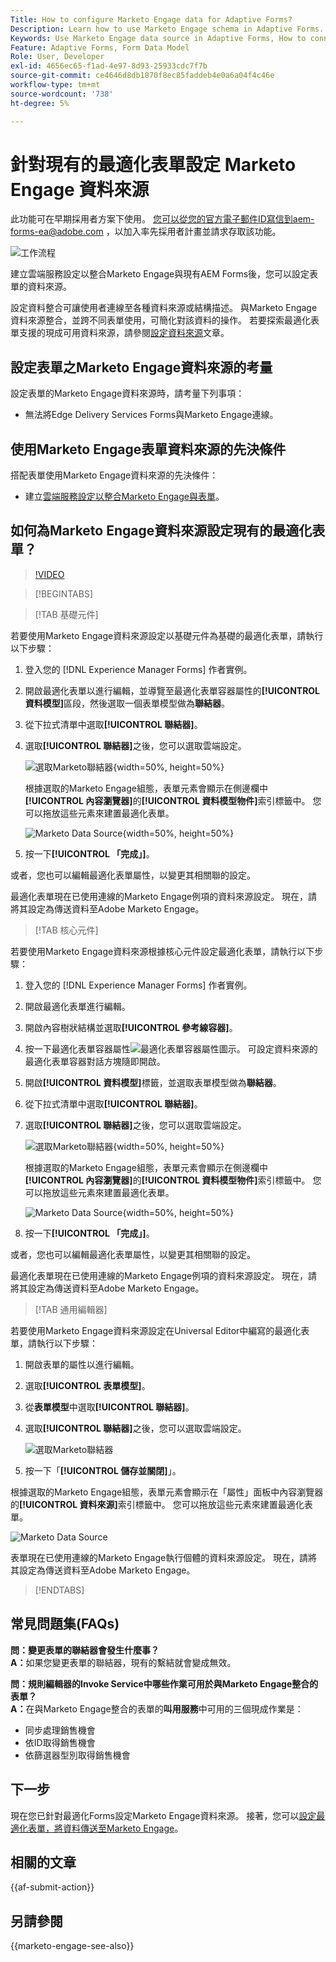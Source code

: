 ```yaml
---
Title: How to configure Marketo Engage data for Adaptive Forms?
Description: Learn how to use Marketo Engage schema in Adaptive Forms.
Keywords: Use Marketo Engage data source in Adaptive Forms, How to connect a Marketo instance data source with form? , Connect a form to Marketo.
Feature: Adaptive Forms, Form Data Model
Role: User, Developer
exl-id: 4656ec65-f1ad-4e97-8d93-25933cdc7f7b
source-git-commit: ce4646d8db1870f8ec85faddeb4e0a6a04f4c46e
workflow-type: tm+mt
source-wordcount: '738'
ht-degree: 5%

---
```


# 針對現有的最適化表單設定 Marketo Engage 資料來源

<span class="preview">此功能可在早期採用者方案下使用。 您可以從您的官方電子郵件ID寫信到aem-forms-ea@adobe.com ，以加入率先採用者計畫並請求存取該功能。</span>

![工作流程](/help/forms/assets/workflow-marketo-2.png)

建立雲端服務設定以整合Marketo Engage與現有AEM Forms後，您可以設定表單的資料來源。

設定資料整合可讓使用者連線至各種資料來源或結構描述。 與Marketo Engage資料來源整合，並跨不同表單使用，可簡化對該資料的操作。 若要探索最適化表單支援的現成可用資料來源，請參閱[設定資料來源](/help/forms/configure-data-sources.md)文章。

## 設定表單之Marketo Engage資料來源的考量

設定表單的Marketo Engage資料來源時，請考量下列事項：

* 無法將Edge Delivery Services Forms與Marketo Engage連線。

## 使用Marketo Engage表單資料來源的先決條件

搭配表單使用Marketo Engage資料來源的先決條件：

* 建立[雲端服務設定以整合Marketo Engage與表單](/help/forms/integrate-form-to-marketo-engage.md)。

## 如何為Marketo Engage資料來源設定現有的最適化表單？

>[!VIDEO](https://video.tv.adobe.com/v/3442871/marketo-aem-forms-aem-marketo-engage)

>[!BEGINTABS]

>[!TAB 基礎元件]

若要使用Marketo Engage資料來源設定以基礎元件為基礎的最適化表單，請執行以下步驟：

1. 登入您的 [!DNL Experience Manager Forms] 作者實例。
1. 開啟最適化表單以進行編輯，並導覽至最適化表單容器屬性的&#x200B;**[!UICONTROL 資料模型]**&#x200B;區段，然後選取一個表單模型做為&#x200B;**聯結器**。
1. 從下拉式清單中選取&#x200B;**[!UICONTROL 聯結器]**。
1. 選取&#x200B;**[!UICONTROL 聯結器]**&#x200B;之後，您可以選取雲端設定。

   ![選取Marketo聯結器](/help/forms/assets/select-marketo-connector-af1.png){width=50%, height=50%}

   根據選取的Marketo Engage組態，表單元素會顯示在側邊欄中&#x200B;**[!UICONTROL 內容瀏覽器]**&#x200B;的&#x200B;**[!UICONTROL 資料模型物件]**&#x200B;索引標籤中。 您可以拖放這些元素來建置最適化表單。

   ![Marketo Data Source](/help/forms/assets/marketo-engage-data-source-af1.png){width=50%, height=50%}

1. 按一下&#x200B;**[!UICONTROL 「完成」]**。

或者，您也可以編輯最適化表單屬性，以變更其相關聯的設定。

最適化表單現在已使用連線的Marketo Engage例項的資料來源設定。 現在，請將其設定為傳送資料至Adobe Marketo Engage。

>[!TAB 核心元件]

若要使用Marketo Engage資料來源根據核心元件設定最適化表單，請執行以下步驟：

1. 登入您的 [!DNL Experience Manager Forms] 作者實例。

1. 開啟最適化表單進行編輯。
1. 開啟內容樹狀結構並選取&#x200B;**[!UICONTROL 參考線容器]**。
1. 按一下最適化表單容器屬性![最適化表單容器屬性](/help/forms/assets/configure-icon.svg)圖示。 可設定資料來源的最適化表單容器對話方塊隨即開啟。
1. 開啟&#x200B;**[!UICONTROL 資料模型]**&#x200B;標籤，並選取表單模型做為&#x200B;**聯結器**。
1. 從下拉式清單中選取&#x200B;**[!UICONTROL 聯結器]**。

1. 選取&#x200B;**[!UICONTROL 聯結器]**&#x200B;之後，您可以選取雲端設定。

   ![選取Marketo聯結器](/help/forms/assets/select-marketo-connector.png){width=50%, height=50%}

   根據選取的Marketo Engage組態，表單元素會顯示在側邊欄中&#x200B;**[!UICONTROL 內容瀏覽器]**&#x200B;的&#x200B;**[!UICONTROL 資料模型物件]**&#x200B;索引標籤中。 您可以拖放這些元素來建置最適化表單。

   ![Marketo Data Source](/help/forms/assets/marketo-engage-data-source.png){width=50%, height=50%}

1. 按一下&#x200B;**[!UICONTROL 「完成」]**。

或者，您也可以編輯最適化表單屬性，以變更其相關聯的設定。

最適化表單現在已使用連線的Marketo Engage例項的資料來源設定。 現在，請將其設定為傳送資料至Adobe Marketo Engage。

>[!TAB 通用編輯器]

若要使用Marketo Engage資料來源設定在Universal Editor中編寫的最適化表單，請執行以下步驟：

1. 開啟表單的屬性以進行編輯。
1. 選取&#x200B;**[!UICONTROL 表單模型]**。
1. 從&#x200B;**表單模型**&#x200B;中選取&#x200B;**[!UICONTROL 聯結器]**。
1. 選取&#x200B;**[!UICONTROL 聯結器]**&#x200B;之後，您可以選取雲端設定。

   ![選取Marketo聯結器](/help/forms/assets/select-marketo-connector-ue.png)

1. 按一下「**[!UICONTROL 儲存並關閉]**」。

根據選取的Marketo Engage組態，表單元素會顯示在「屬性」面板中內容瀏覽器的&#x200B;**[!UICONTROL 資料來源]**&#x200B;索引標籤中。 您可以拖放這些元素來建置最適化表單。

![Marketo Data Source](/help/forms/assets/marketo-engage-data-source-ue.png)

表單現在已使用連線的Marketo Engage執行個體的資料來源設定。 現在，請將其設定為傳送資料至Adobe Marketo Engage。

>[!ENDTABS]

## 常見問題集(FAQs)

**問：變更表單的聯結器會發生什麼事？**\
**A：**&#x200B;如果您變更表單的聯結器，現有的繫結就會變成無效。

**問：規則編輯器的Invoke Service中哪些作業可用於與Marketo Engage整合的表單？**\
**A：**&#x200B;在與Marketo Engage整合的表單的&#x200B;**叫用服務**&#x200B;中可用的三個現成作業是：
* 同步處理銷售機會
* 依ID取得銷售機會
* 依篩選器型別取得銷售機會

## 下一步

現在您已針對最適化Forms設定Marketo Engage資料來源。 接著，您可以[設定最適化表單，將資料傳送至Marketo Engage](/help/forms/submit-adaptive-form-to-marketo-engage.md)。

## 相關的文章

{{af-submit-action}}

## 另請參閱

{{marketo-engage-see-also}}
